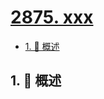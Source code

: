 # [2875. xxx](https://github.com/Tdahuyou/TNotes.leetcode/tree/main/notes/2875.%20xxx)

<!-- region:toc -->

- [1. 📝 概述](#1--概述)

<!-- endregion:toc -->

## 1. 📝 概述

